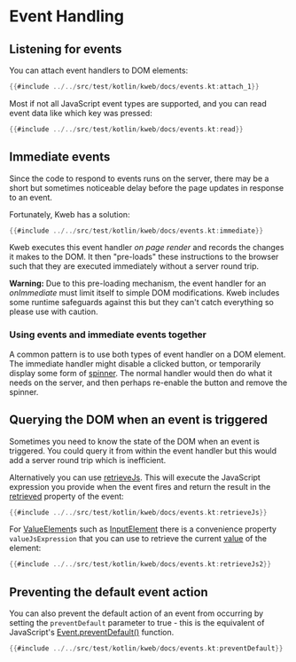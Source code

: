 # Event Handling

<!-- toc -->

## Listening for events

You can attach event handlers to DOM elements:

```kotlin
{{#include ../../src/test/kotlin/kweb/docs/events.kt:attach_1}}
```

Most if not all JavaScript event types are supported, and you can read
event data like which key was pressed:

```kotlin
{{#include ../../src/test/kotlin/kweb/docs/events.kt:read}}
```

## Immediate events

Since the code to respond to events runs on the server, there may be a
short but sometimes noticeable delay before the page updates in response
to an event.

Fortunately, Kweb has a solution:

```kotlin
{{#include ../../src/test/kotlin/kweb/docs/events.kt:immediate}}
```

Kweb executes this event handler *on page render* and records the
changes it makes to the DOM. It then \"pre-loads\" these instructions to
the browser such that they are executed immediately without a server
round trip.

**Warning:** Due to this pre-loading mechanism, the event handler for an
*onImmediate* must limit itself to simple DOM modifications. Kweb
includes some runtime safeguards against this but they can't catch
everything so please use with caution.

### Using events and immediate events together

A common pattern is to use both types of event handler on a DOM element.
The immediate handler might disable a clicked button, or temporarily
display some form of [spinner](https://loading.io/css/). The normal
handler would then do what it needs on the server, and then perhaps
re-enable the button and remove the spinner.

## Querying the DOM when an event is triggered

Sometimes you need to know the state of the DOM when an event is triggered.
You could query it from within the event handler but this would add a server 
round trip which is inefficient.

Alternatively you can use [retrieveJs](https://docs.kweb.io/api/kweb-core/kweb.html.events/-on-receiver/-on-receiver.html). 
This will execute the JavaScript expression you provide when the event fires and return the 
result in the [retrieved](https://docs.kweb.io/api/kweb-core/kweb.html.events/-event/retrieved.html?query=val%20retrieved:%20JsonElement) property of the event:

```kotlin
{{#include ../../src/test/kotlin/kweb/docs/events.kt:retrieveJs}}
```


For [ValueElement](https://docs.kweb.io/api/kweb-core/kweb/-value-element/index.html)s
such as [InputElement](https://docs.kweb.io/api/kweb-core/kweb/-input-element/index.html)
there is a convenience property `valueJsExpression` that you can use to retrieve
the current [value](https://www.w3schools.com/tags/att_input_value.asp) of the element:

```kotlin
{{#include ../../src/test/kotlin/kweb/docs/events.kt:retrieveJs2}}
```

## Preventing the default event action

You can also prevent the default action of an event from occurring by setting the
`preventDefault` parameter to true - this is the equivalent of JavaScript's [Event.preventDefault()](https://developer.mozilla.org/en-US/docs/Web/API/Event/preventDefault)
function.

```kotlin
{{#include ../../src/test/kotlin/kweb/docs/events.kt:preventDefault}}
```